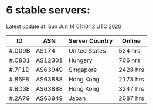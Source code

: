 # 6 stable servers:

Latest update at: Sun Jun 14 01:10:12 UTC 2020

| ID | ASN | Server Country | Online |
| -- | --- | -------------- | ------ |
| #.D09B | AS174 | United States | 524 hrs |
| #.C831 | AS12301 | Hungary | 706 hrs |
| #.7F1D | AS63949 | Singapore | 2428 hrs |
| #.B6F8 | AS63888 | Hong Kong | 2178 hrs |
| #.BD3E | AS63888 | Hong Kong | 3247 hrs |
| #.2A79 | AS63949 | Japan | 2087 hrs |

